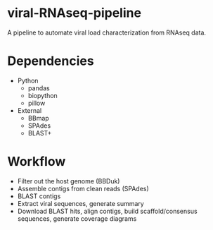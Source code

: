 # viral-RNAseq-pipeline
A pipeline to automate viral load characterization from RNAseq data.

# Dependencies
 * Python
	* pandas
	* biopython
	* pillow
 * External
	* BBmap
	* SPAdes
	* BLAST+

# Workflow
 * Filter out the host genome (BBDuk)
 * Assemble contigs from clean reads (SPAdes)
 * BLAST contigs
 * Extract viral sequences, generate summary
 * Download BLAST hits, align contigs, build scaffold/consensus sequences, generate coverage diagrams

